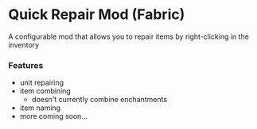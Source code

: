 # Quick Repair Mod (Fabric)

A configurable mod that allows you to repair items by right-clicking in the inventory

### Features

* unit repairing
* item combining
  * doesn't currently combine enchantments
* item naming
* more coming soon...
